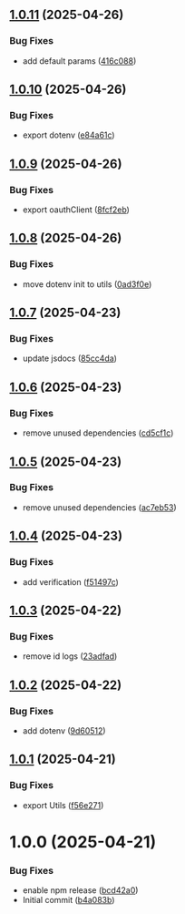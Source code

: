 ## [1.0.11](https://github.com/netcentric/cm-notify-core/compare/v1.0.10...v1.0.11) (2025-04-26)


### Bug Fixes

* add default params ([416c088](https://github.com/netcentric/cm-notify-core/commit/416c08833923c28fc81ad68f43ec5fdb6a1afa1e))

## [1.0.10](https://github.com/netcentric/cm-notify-core/compare/v1.0.9...v1.0.10) (2025-04-26)


### Bug Fixes

* export dotenv ([e84a61c](https://github.com/netcentric/cm-notify-core/commit/e84a61cb1765fccb1d53660dd5ebd6b49be4f84e))

## [1.0.9](https://github.com/netcentric/cm-notify-core/compare/v1.0.8...v1.0.9) (2025-04-26)


### Bug Fixes

* export oauthClient ([8fcf2eb](https://github.com/netcentric/cm-notify-core/commit/8fcf2eb0bf3918e1ca6440a4b329df14e517a0e4))

## [1.0.8](https://github.com/netcentric/cm-notify-core/compare/v1.0.7...v1.0.8) (2025-04-26)


### Bug Fixes

* move dotenv init to utils ([0ad3f0e](https://github.com/netcentric/cm-notify-core/commit/0ad3f0eb232f4de780f32efd71796529473edf2d))

## [1.0.7](https://github.com/netcentric/cm-notify-core/compare/v1.0.6...v1.0.7) (2025-04-23)


### Bug Fixes

* update jsdocs ([85cc4da](https://github.com/netcentric/cm-notify-core/commit/85cc4dad342b697959bf0321b7ca45299fca8608))

## [1.0.6](https://github.com/netcentric/cm-notify-core/compare/v1.0.5...v1.0.6) (2025-04-23)


### Bug Fixes

* remove unused dependencies ([cd5cf1c](https://github.com/netcentric/cm-notify-core/commit/cd5cf1cc58d4b1743dacb0a04bd1f1ea23efe319))

## [1.0.5](https://github.com/netcentric/cm-notify-core/compare/v1.0.4...v1.0.5) (2025-04-23)


### Bug Fixes

* remove unused dependencies ([ac7eb53](https://github.com/netcentric/cm-notify-core/commit/ac7eb534366257b006c6365cd150be9de1613253))

## [1.0.4](https://github.com/netcentric/cm-notify-core/compare/v1.0.3...v1.0.4) (2025-04-23)


### Bug Fixes

* add verification ([f51497c](https://github.com/netcentric/cm-notify-core/commit/f51497c2086195434b140d94095b7173e5ca11e4))

## [1.0.3](https://github.com/netcentric/cm-notify-core/compare/v1.0.2...v1.0.3) (2025-04-22)


### Bug Fixes

* remove id logs ([23adfad](https://github.com/netcentric/cm-notify-core/commit/23adfad8bcabd38931e026dd65d6c99ce2bdc44c))

## [1.0.2](https://github.com/netcentric/cm-notify-core/compare/v1.0.1...v1.0.2) (2025-04-22)


### Bug Fixes

* add dotenv ([9d60512](https://github.com/netcentric/cm-notify-core/commit/9d6051238d3199c84869be4ceac90aeb5d7261c9))

## [1.0.1](https://github.com/netcentric/cm-notify-core/compare/v1.0.0...v1.0.1) (2025-04-21)


### Bug Fixes

* export Utils ([f56e271](https://github.com/netcentric/cm-notify-core/commit/f56e271d7d5104db515aaa83d4aaa6931ea8b5c0))

# 1.0.0 (2025-04-21)


### Bug Fixes

* enable npm release ([bcd42a0](https://github.com/netcentric/cm-notify-core/commit/bcd42a0d1e2d283a5d986e35cb3904a9d34f9b92))
* Initial commit ([b4a083b](https://github.com/netcentric/cm-notify-core/commit/b4a083b3f0d50639ff97267598f4cff0c0d31731))
